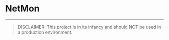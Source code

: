 # NetMon

---

> DISCLAIMER: This project is in its infancy and should NOT be used in a production environment.
